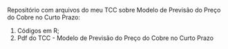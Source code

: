 Repositório com arquivos do meu TCC sobre Modelo de Previsão do Preço do Cobre no Curto Prazo:
1) Códigos em R;
2) Pdf do TCC - Modelo de Previsão do Preço do Cobre no Curto Prazo

